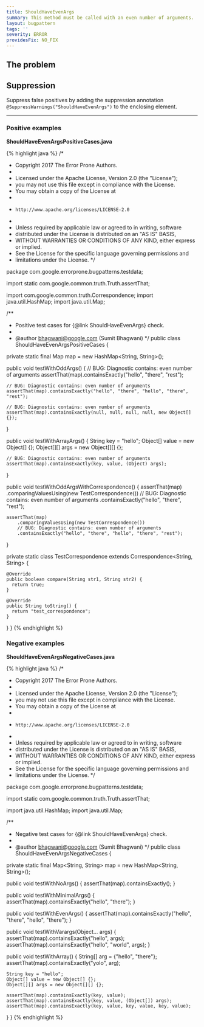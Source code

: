 ```yaml
---
title: ShouldHaveEvenArgs
summary: This method must be called with an even number of arguments.
layout: bugpattern
tags: ''
severity: ERROR
providesFix: NO_FIX
---
```


<!--
*** AUTO-GENERATED, DO NOT MODIFY ***
To make changes, edit the @BugPattern annotation or the explanation in docs/bugpattern.
-->

## The problem


## Suppression
Suppress false positives by adding the suppression annotation `@SuppressWarnings("ShouldHaveEvenArgs")` to the enclosing element.

----------

### Positive examples
__ShouldHaveEvenArgsPositiveCases.java__

{% highlight java %}
/*
 * Copyright 2017 The Error Prone Authors.
 *
 * Licensed under the Apache License, Version 2.0 (the "License");
 * you may not use this file except in compliance with the License.
 * You may obtain a copy of the License at
 *
 *     http://www.apache.org/licenses/LICENSE-2.0
 *
 * Unless required by applicable law or agreed to in writing, software
 * distributed under the License is distributed on an "AS IS" BASIS,
 * WITHOUT WARRANTIES OR CONDITIONS OF ANY KIND, either express or implied.
 * See the License for the specific language governing permissions and
 * limitations under the License.
 */

package com.google.errorprone.bugpatterns.testdata;

import static com.google.common.truth.Truth.assertThat;

import com.google.common.truth.Correspondence;
import java.util.HashMap;
import java.util.Map;

/**
 * Positive test cases for {@link ShouldHaveEvenArgs} check.
 *
 * @author bhagwani@google.com (Sumit Bhagwani)
 */
public class ShouldHaveEvenArgsPositiveCases {

  private static final Map map = new HashMap<String, String>();

  public void testWithOddArgs() {
    // BUG: Diagnostic contains: even number of arguments
    assertThat(map).containsExactly("hello", "there", "rest");

    // BUG: Diagnostic contains: even number of arguments
    assertThat(map).containsExactly("hello", "there", "hello", "there", "rest");

    // BUG: Diagnostic contains: even number of arguments
    assertThat(map).containsExactly(null, null, null, null, new Object[] {});
  }

  public void testWithArrayArgs() {
    String key = "hello";
    Object[] value = new Object[] {};
    Object[][] args = new Object[][] {};

    // BUG: Diagnostic contains: even number of arguments
    assertThat(map).containsExactly(key, value, (Object) args);
  }

  public void testWithOddArgsWithCorrespondence() {
    assertThat(map)
        .comparingValuesUsing(new TestCorrespondence())
        // BUG: Diagnostic contains: even number of arguments
        .containsExactly("hello", "there", "rest");

    assertThat(map)
        .comparingValuesUsing(new TestCorrespondence())
        // BUG: Diagnostic contains: even number of arguments
        .containsExactly("hello", "there", "hello", "there", "rest");
  }

  private static class TestCorrespondence extends Correspondence<String, String> {

    @Override
    public boolean compare(String str1, String str2) {
      return true;
    }

    @Override
    public String toString() {
      return "test_correspondence";
    }
  }
}
{% endhighlight %}

### Negative examples
__ShouldHaveEvenArgsNegativeCases.java__

{% highlight java %}
/*
 * Copyright 2017 The Error Prone Authors.
 *
 * Licensed under the Apache License, Version 2.0 (the "License");
 * you may not use this file except in compliance with the License.
 * You may obtain a copy of the License at
 *
 *     http://www.apache.org/licenses/LICENSE-2.0
 *
 * Unless required by applicable law or agreed to in writing, software
 * distributed under the License is distributed on an "AS IS" BASIS,
 * WITHOUT WARRANTIES OR CONDITIONS OF ANY KIND, either express or implied.
 * See the License for the specific language governing permissions and
 * limitations under the License.
 */

package com.google.errorprone.bugpatterns.testdata;

import static com.google.common.truth.Truth.assertThat;

import java.util.HashMap;
import java.util.Map;

/**
 * Negative test cases for {@link ShouldHaveEvenArgs} check.
 *
 * @author bhagwani@google.com (Sumit Bhagwani)
 */
public class ShouldHaveEvenArgsNegativeCases {

  private static final Map<String, String> map = new HashMap<String, String>();

  public void testWithNoArgs() {
    assertThat(map).containsExactly();
  }

  public void testWithMinimalArgs() {
    assertThat(map).containsExactly("hello", "there");
  }

  public void testWithEvenArgs() {
    assertThat(map).containsExactly("hello", "there", "hello", "there");
  }

  public void testWithVarargs(Object... args) {
    assertThat(map).containsExactly("hello", args);
    assertThat(map).containsExactly("hello", "world", args);
  }

  public void testWithArray() {
    String[] arg = {"hello", "there"};
    assertThat(map).containsExactly("yolo", arg);

    String key = "hello";
    Object[] value = new Object[] {};
    Object[][] args = new Object[][] {};

    assertThat(map).containsExactly(key, value);
    assertThat(map).containsExactly(key, value, (Object[]) args);
    assertThat(map).containsExactly(key, value, key, value, key, value);
  }
}
{% endhighlight %}

